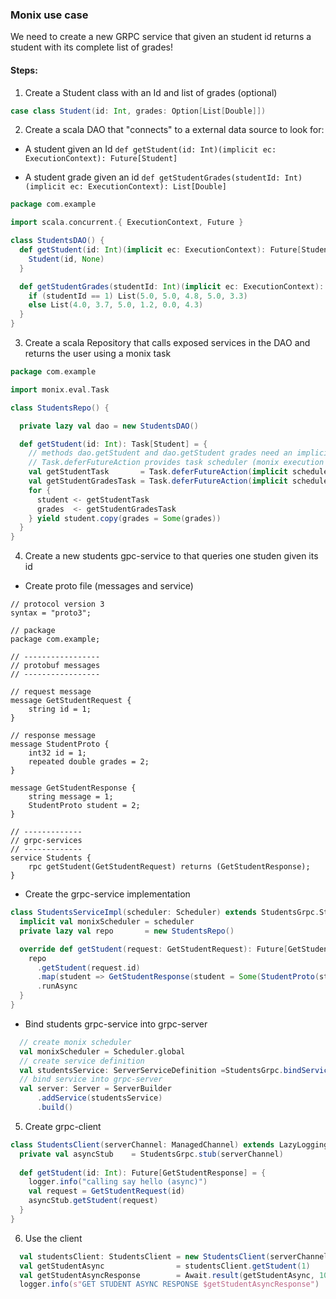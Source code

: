 ### Monix use case
We need to create a new GRPC service that given an student id returns a student with its complete list of grades!

#### Steps:
1. Create a Student class with an Id and list of grades (optional)
```scala
case class Student(id: Int, grades: Option[List[Double]])
```

2. Create a scala DAO that "connects" to a external data source to look for:
- A student given an Id
`def getStudent(id: Int)(implicit ec: ExecutionContext): Future[Student]`

- A student grade given an id
`def getStudentGrades(studentId: Int)(implicit ec: ExecutionContext): List[Double]`

```scala
package com.example

import scala.concurrent.{ ExecutionContext, Future }

class StudentsDAO() {
  def getStudent(id: Int)(implicit ec: ExecutionContext): Future[Student] = Future {
    Student(id, None)
  }

  def getStudentGrades(studentId: Int)(implicit ec: ExecutionContext): Future[List[Double]] = Future {
    if (studentId == 1) List(5.0, 5.0, 4.8, 5.0, 3.3)
    else List(4.0, 3.7, 5.0, 1.2, 0.0, 4.3)
  }
}
```

3. Create a scala Repository that calls exposed services in the DAO and returns the user using a monix task
```scala
package com.example

import monix.eval.Task

class StudentsRepo() {

  private lazy val dao = new StudentsDAO()

  def getStudent(id: Int): Task[Student] = {
    // methods dao.getStudent and dao.getStudent grades need an implicit execution context (because they use futures)
    // Task.deferFutureAction provides task scheduler (monix execution context) and passes it into dao methods
    val getStudentTask       = Task.deferFutureAction(implicit scheduler => dao.getStudent(id))
    val getStudentGradesTask = Task.deferFutureAction(implicit scheduler => dao.getStudentGrades(id))
    for {
      student <- getStudentTask
      grades  <- getStudentGradesTask
    } yield student.copy(grades = Some(grades))
  }
}
```

4. Create a new students gpc-service to that queries one studen given its id

- Create proto file (messages and service)
```
// protocol version 3
syntax = "proto3";

// package
package com.example;

// -----------------
// protobuf messages
// -----------------

// request message
message GetStudentRequest {
    string id = 1;
}

// response message
message StudentProto {
    int32 id = 1;
    repeated double grades = 2;
}

message GetStudentResponse {
    string message = 1;
    StudentProto student = 2;
}

// -------------
// grpc-services
// -------------
service Students {
    rpc getStudent(GetStudentRequest) returns (GetStudentResponse);
}
```

- Create the grpc-service implementation
```scala
class StudentsServiceImpl(scheduler: Scheduler) extends StudentsGrpc.Students {
  implicit val monixScheduler = scheduler
  private lazy val repo       = new StudentsRepo()

  override def getStudent(request: GetStudentRequest): Future[GetStudentResponse] = {
    repo
      .getStudent(request.id)
      .map(student => GetStudentResponse(student = Some(StudentProto(student.id, student.grades.get))))
      .runAsync
  }
}
```

- Bind students grpc-service into grpc-server
```scala
  // create monix scheduler
  val monixScheduler = Scheduler.global
  // create service definition
  val studentsService: ServerServiceDefinition =StudentsGrpc.bindService(new StudentsServiceImpl(monixScheduler), executionContext)
  // bind service into grpc-server
  val server: Server = ServerBuilder
      .addService(studentsService)
      .build()
```

5. Create grpc-client
```scala
class StudentsClient(serverChannel: ManagedChannel) extends LazyLogging {
  private val asyncStub    = StudentsGrpc.stub(serverChannel)
  
  def getStudent(id: Int): Future[GetStudentResponse] = {
    logger.info("calling say hello (async)")
    val request = GetStudentRequest(id)
    asyncStub.getStudent(request)
  }
}
```

6. Use the client
```scala
  val studentsClient: StudentsClient = new StudentsClient(serverChannel)
  val getStudentAsync                = studentsClient.getStudent(1)
  val getStudentAsyncResponse        = Await.result(getStudentAsync, 10.seconds)
  logger.info(s"GET STUDENT ASYNC RESPONSE $getStudentAsyncResponse")
```